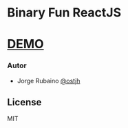 # Binary Fun ReactJS

# [DEMO]

### Autor
* Jorge Rubaino [@ostjh]

License
----
MIT

[@ostjh]:https://twitter.com/ostjh
[DEMO]:https://binaryfun.now.sh
